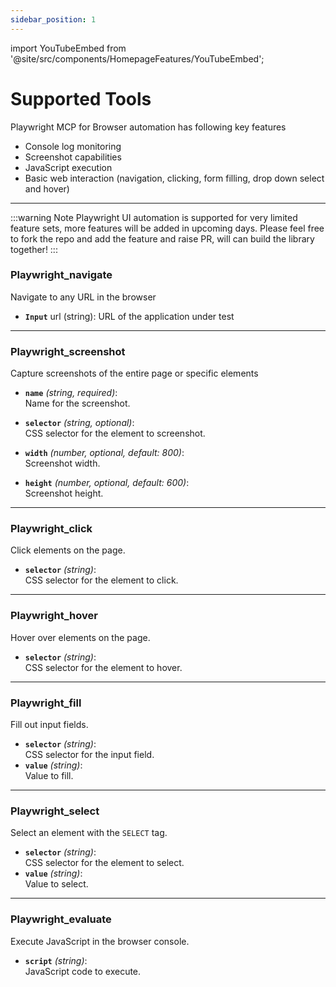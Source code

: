 ```yaml
---
sidebar_position: 1
---
```


import YouTubeEmbed from '@site/src/components/HomepageFeatures/YouTubeEmbed';


# Supported Tools

Playwright MCP for Browser automation has following key features
- Console log monitoring
- Screenshot capabilities
- JavaScript execution
- Basic web interaction (navigation, clicking, form filling, drop down select and hover)


<YouTubeEmbed videoId="8CcgFUE16HM" />

---

:::warning Note
Playwright UI automation is supported for very limited feature sets, more features will be added in upcoming days. Please feel free to fork the repo and add the feature and raise PR, will can build the library together!
:::


### Playwright_navigate
Navigate to any URL in the browser
- **`Input`** url (string):
URL of the application under test

---

### Playwright_screenshot

Capture screenshots of the entire page or specific elements

- **`name`** *(string, required)*:  
  Name for the screenshot.

- **`selector`** *(string, optional)*:  
  CSS selector for the element to screenshot.

- **`width`** *(number, optional, default: 800)*:  
  Screenshot width.

- **`height`** *(number, optional, default: 600)*:  
  Screenshot height.

---

### Playwright_click
Click elements on the page.

- **`selector`** *(string)*:  
  CSS selector for the element to click.

---

### Playwright_hover
Hover over elements on the page.

- **`selector`** *(string)*:  
  CSS selector for the element to hover.

---

### Playwright_fill
Fill out input fields.

- **`selector`** *(string)*:  
  CSS selector for the input field.  
- **`value`** *(string)*:  
  Value to fill.

---

### Playwright_select
Select an element with the `SELECT` tag.

- **`selector`** *(string)*:  
  CSS selector for the element to select.  
- **`value`** *(string)*:  
  Value to select.

---

### Playwright_evaluate
Execute JavaScript in the browser console.

- **`script`** *(string)*:  
  JavaScript code to execute.